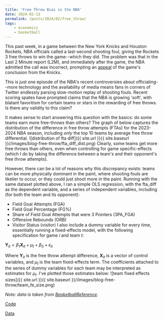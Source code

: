 ```yaml
---
title: 'Free Throw Bias in the NBA'
date: 2024-02-13
permalink: /posts/2024/02/free_throw/
tags:
    - economics
    - basketball
---
```

This past week, in a game between the New York Knicks and Houston Rockets, NBA officials called a last-second shooting foul, giving the Rockets 3 free throws to win the game--which they did. The problem was that in the Last 2 Minute report (L2M), and immediately after the game, the NBA admitted the call was incorrect, prompting an [appeal](https://www.nbcsports.com/nba/news/knicks-reportedly-to-protest-last-second-loss-to-rockets) of the game's conclusion from the Knicks.

This is just one episode of the NBA's recent controversies about officiating--more technology and the availability of media means fans in corners of Twitter endlessly parsing slow-motion replay of shooting fouls. Recent scoring spates have prompted claims that the NBA is growing 'soft', with blatant favoritism for certain teams or stars in the rewarding of free throws. Is there any validity to this claim?

It makes sense to start answering this question with the basics: do some teams earn more free-throws than others? The graph of below captures the distribution of the difference in free throw attempts (FTAs) for the 2023-2024 NBA season, including *only* the top 10 teams by average free throw differential.
![distribution of fta diff]({{ site.url }}{{ site.baseurl }}//images/blog-free-throw/fta_diff_dist.png)
Clearly, some teams get more free throws than others, even when controlling for game specific-effects (which I do by taking the difference between a team's and their opponent's free throw attempts).

However, there can be a lot of reasons why this discrepancy exists: teams can be more physically dominant in the paint, where shooting fouls are likelier to occur, or they could just shoot more in the paint. Running with the same dataset plotted above, I ran a simple OLS regression, with the fta_diff as the dependent variable, and a series of independent variables, including (for both the team and its opponent): 
- Field Goal Attempts (FGA)
- Field Goal Percentage (FG%)
- Share of Field Goal Attempts that were 3 Pointers (3PA_FGA)
- Offensive Rebounds (ORB)
- Visitor Status (visitor)
I also include a dummy variable for every time, essentially running a fixed-effects model, with the following specification for game $i$ and team $t$:

$\mathbf{Y}_{it} = \beta_1 \mathbf{X}_{it} + \mu_t + \beta_0 + \epsilon_{it}$

Where $\mathbf{Y}_{it}$ is the free throw attempt difference, $\mathbf{X}_{it}$ is a vector of control variables, and $\mu_t$ is the team fixed-effects term. The coefficients attached to the series of dummy variables for each team may be interpreted as estimates for $\mu_t$. I've plotted those estimates below:
![team fixed effects sizes]({{ site.url }}{{ site.baseurl }}//images/blog-free-throw/team_fe_size.png)

*Note: data is taken from [BasketballReference](https://www.basketball-reference.com/).*

[Code](https://github.com/dkposthumus/danielposthumus.github.io/tree/master/_posts/free_throw_2024/code)

[Data](https://github.com/dkposthumus/danielposthumus.github.io/tree/master/_posts/free_throw_2024)
